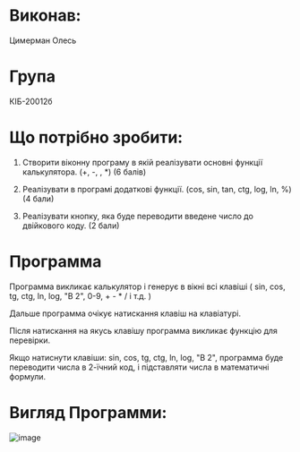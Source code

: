 # Виконав: 
Цимерман Олесь
# Група 
КІБ-20012б

# Що потрібно зробити:

1. Створити віконну програму в якій реалізувати основні функції
калькулятора.
(+, -, \, *) (6 балів)

2. Реалізувати в програмі додаткові функції.
(cos, sin, tan, ctg, log, ln, %) (4 бали)

3. Реалізувати кнопку, яка буде переводити введене число до двійкового
коду. (2 бали)

# Программа

Программа викликає калькулятор і генерує в вікні всі клавіші ( sin, cos, tg, ctg, ln, log, "В 2", 0-9, + - * / і т.д. )

Дальше программа очікує натискання клавіш на клавіатурі.

Після натискання на якусь клавішу программа викликає функцію для перевірки.

Якщо натиснути клавіши: sin, cos, tg, ctg, ln, log, "В 2", программа буде переводити числа в 2-їчний код, і підставляти числа в математичні формули.

# Вигляд Программи:

![image](https://user-images.githubusercontent.com/86786170/125202277-8d098c00-e27b-11eb-88e4-518a5d33312a.png)

